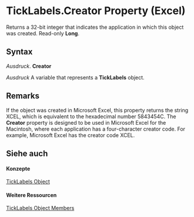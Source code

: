
# TickLabels.Creator Property (Excel)

Returns a 32-bit integer that indicates the application in which this object was created. Read-only  **Long**.


## Syntax

 _Ausdruck_. **Creator**

 _Ausdruck_ A variable that represents a **TickLabels** object.


## Remarks

If the object was created in Microsoft Excel, this property returns the string XCEL, which is equivalent to the hexadecimal number 5843454C. The  **Creator** property is designed to be used in Microsoft Excel for the Macintosh, where each application has a four-character creator code. For example, Microsoft Excel has the creator code XCEL.


## Siehe auch


#### Konzepte


[TickLabels Object](fcb02bc5-fcdc-db32-168b-2d40e5552991.md)
#### Weitere Ressourcen


[TickLabels Object Members](http://msdn.microsoft.com/library/bd184951-8313-e1c9-69a6-063f5f2fd356%28Office.15%29.aspx)